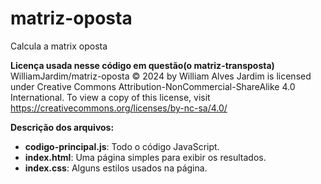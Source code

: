 # matriz-oposta
Calcula a matrix oposta

**Licença usada nesse código em questão(o matriz-transposta)**  
WilliamJardim/matriz-oposta © 2024 by William Alves Jardim is licensed under Creative Commons Attribution-NonCommercial-ShareAlike 4.0 International. To view a copy of this license, visit https://creativecommons.org/licenses/by-nc-sa/4.0/

**Descrição dos arquivos:**
  - **codigo-principal.js**: Todo o código JavaScript.
  - **index.html**: Uma página simples para exibir os resultados.
  - **index.css**: Alguns estilos usados na página.